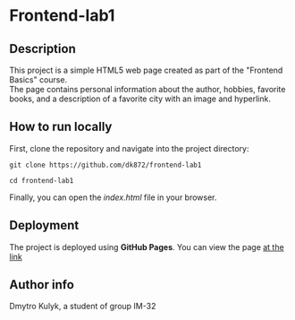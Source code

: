 # Frontend-lab1

## Description
This project is a simple HTML5 web page created as part of the "Frontend Basics" course.  
The page contains personal information about the author, hobbies, favorite books, and a description of a favorite city with an image and hyperlink. 

## How to run locally
First, clone the repository and navigate into the project directory:
```
git clone https://github.com/dk872/frontend-lab1
```
```
cd frontend-lab1
```

Finally, you can open the *index.html* file in your browser.

## Deployment
The project is deployed using **GitHub Pages**. You can view the page [at the link](https://dk872.github.io/frontend-lab1/)

## Author info
Dmytro Kulyk, a student of group IM-32
